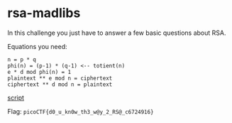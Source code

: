 # rsa-madlibs

In this challenge you just have to answer a few basic questions about RSA.

Equations you need:
```
n = p * q
phi(n) = (p-1) * (q-1) <-- totient(n)
e * d mod phi(n) = 1
plaintext ** e mod n = ciphertext
ciphertext ** d mod n = plaintext
```

[script](solve.py)

Flag: `picoCTF{d0_u_kn0w_th3_w@y_2_RS@_c6724916}`